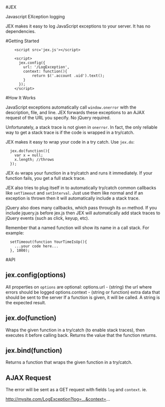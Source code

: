 #JEX

Javascript EXception logging
 
JEX makes it easy to log JavaScript exceptions to your server. 
It has no dependencies.


#Getting Started

		<script src='jex.js'></script>

		<script>
		  jex.config({
		    url: '/LogException',
		    context: function(){
		        return $('.account .uid').text();
		    }
		  });
		</script>


#How It Works

JavaScript exceptions automatically call `window.onerror` with the
description, file, and line. JEX forwards these exceptions to an
AJAX request of the URL you specify. No jQuery required.

Unfortunately, a stack trace is not given in `onerror`. In fact, the
only reliable way to get a stack trace is if the code is wrapped in
a try/catch.

JEX makes it easy to wrap your code in a try catch. Use `jex.do`:

	  jex.do(function(){
	    var x = null;
	    x.length; //throws
	  }); 

JEX `do` wraps your function in a try/catch and runs it immediately.
If your function fails, you get a full stack trace.

JEX also tries to plug itself in to automatically try/catch common
callbacks like `setTimeout` and `setInterval`.  Just use them like
normal and if an exception is thrown then it will automatically include
a stack trace.

jQuery also does many callbacks, which pass through its `on` method.
If you include jquery.js before jex.js then JEX will automatically
add stack traces to jQuery events (such as click, keyup, etc).

Remember that a named function will show its name in a call stack. For
example:

	  setTimeout(function YourTimeIsUp(){
	    ...your code here...
	  }, 1000);


#API

## jex.config(options)

All properties on `options` are optional:
options.url - (string) the url where errors should be logged
options.context - (string or function) extra data that should be sent to the server
                  If a function is given, it will be called. A string is the expected result.


## jex.do(function)

Wraps the given function in a try/catch (to enable stack traces),
then executes it before calling back. Returns the value that the
function returns.


## jex.bind(function)

Returns a function that wraps the given function in a try/catch.


## AJAX Request

The error will be sent as a GET request with fields `log` and `context`. ie.

http://mysite.com/LogException?log=...&context=...

